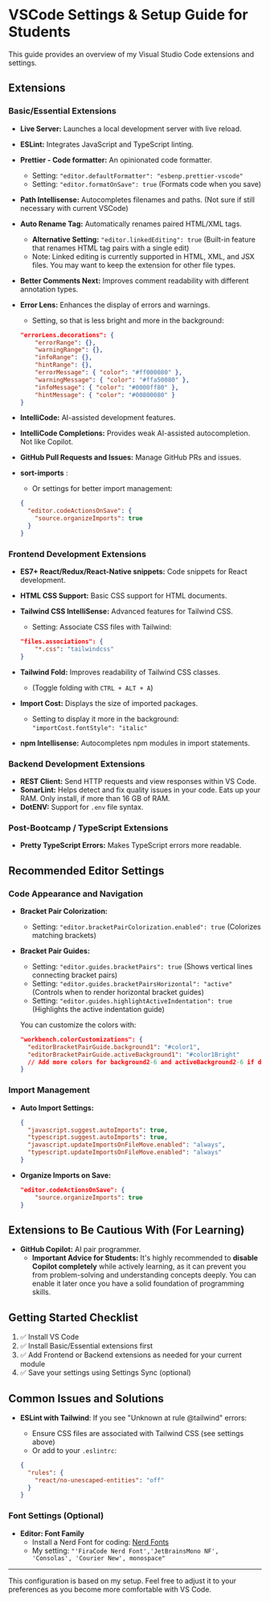 # VSCode Settings & Setup Guide for Students

This guide provides an overview of my Visual Studio Code extensions and settings.

## Extensions

### Basic/Essential Extensions

- **Live Server:** Launches a local development server with live reload.
- **ESLint:** Integrates JavaScript and TypeScript linting.
- **Prettier - Code formatter:** An opinionated code formatter.
  - Setting: `"editor.defaultFormatter": "esbenp.prettier-vscode"`
  - Setting: `"editor.formatOnSave": true` (Formats code when you save)
- **Path Intellisense:** Autocompletes filenames and paths. (Not sure if still necessary with current VSCode)
- **Auto Rename Tag:** Automatically renames paired HTML/XML tags.
  - **Alternative Setting:** `"editor.linkedEditing": true` (Built-in feature that renames HTML tag pairs with a single edit)
  - Note: Linked editing is currently supported in HTML, XML, and JSX files. You may want to keep the extension for other file types.
- **Better Comments Next:** Improves comment readability with different annotation types.
- **Error Lens:** Enhances the display of errors and warnings.

  - Setting, so that is less bright and more in the background:

  ```json
  "errorLens.decorations": {
      "errorRange": {},
      "warningRange": {},
      "infoRange": {},
      "hintRange": {},
      "errorMessage": { "color": "#ff000080" },
      "warningMessage": { "color": "#ffa50080" },
      "infoMessage": { "color": "#0000ff80" },
      "hintMessage": { "color": "#00800080" }
  }
  ```

- **IntelliCode:** AI-assisted development features.
- **IntelliCode Completions:** Provides weak AI-assisted autocompletion. Not like Copilot.
- **GitHub Pull Requests and Issues:** Manage GitHub PRs and issues.
- **sort-imports** :

  - Or settings for better import management:

  ```json
  {
    "editor.codeActionsOnSave": {
      "source.organizeImports": true
    }
  }
  ```

### Frontend Development Extensions

- **ES7+ React/Redux/React-Native snippets:** Code snippets for React development.
- **HTML CSS Support:** Basic CSS support for HTML documents.
- **Tailwind CSS IntelliSense:** Advanced features for Tailwind CSS.

  - Setting: Associate CSS files with Tailwind:

  ```json
  "files.associations": {
      "*.css": "tailwindcss"
  }
  ```

- **Tailwind Fold:** Improves readability of Tailwind CSS classes.
  - (Toggle folding with `CTRL + ALT + A`)
- **Import Cost:** Displays the size of imported packages.
  - Setting to display it more in the background: `"importCost.fontStyle": "italic"`
- **npm Intellisense:** Autocompletes npm modules in import statements.

### Backend Development Extensions

- **REST Client:** Send HTTP requests and view responses within VS Code.
- **SonarLint:** Helps detect and fix quality issues in your code. Eats up your RAM. Only install, if more than 16 GB of RAM.
- **DotENV:** Support for `.env` file syntax.

### Post-Bootcamp / TypeScript Extensions

- **Pretty TypeScript Errors:** Makes TypeScript errors more readable.

## Recommended Editor Settings

### Code Appearance and Navigation

- **Bracket Pair Colorization:**

  - Setting: `"editor.bracketPairColorization.enabled": true` (Colorizes matching brackets)

- **Bracket Pair Guides:**

  - Setting: `"editor.guides.bracketPairs": true` (Shows vertical lines connecting bracket pairs)
  - Setting: `"editor.guides.bracketPairsHorizontal": "active"` (Controls when to render horizontal bracket guides)
  - Setting: `"editor.guides.highlightActiveIndentation": true` (Highlights the active indentation guide)

  You can customize the colors with:

  ```json
  "workbench.colorCustomizations": {
    "editorBracketPairGuide.background1": "#color1",
    "editorBracketPairGuide.activeBackground1": "#color1Bright"
    // Add more colors for background2-6 and activeBackground2-6 if desired
  }
  ```

### Import Management

- **Auto Import Settings:**

  ```json
  {
    "javascript.suggest.autoImports": true,
    "typescript.suggest.autoImports": true,
    "javascript.updateImportsOnFileMove.enabled": "always",
    "typescript.updateImportsOnFileMove.enabled": "always"
  }
  ```

- **Organize Imports on Save:**

  ```json
  "editor.codeActionsOnSave": {
      "source.organizeImports": true
  }
  ```

## Extensions to Be Cautious With (For Learning)

- **GitHub Copilot:** AI pair programmer.
  - **Important Advice for Students:** It's highly recommended to **disable Copilot completely** while actively learning, as it can prevent you from problem-solving and understanding concepts deeply. You can enable it later once you have a solid foundation of programming skills.

## Getting Started Checklist

1. ✅ Install VS Code
2. ✅ Install Basic/Essential extensions first
3. ✅ Add Frontend or Backend extensions as needed for your current module
4. ✅ Save your settings using Settings Sync (optional)

## Common Issues and Solutions

- **ESLint with Tailwind**: If you see "Unknown at rule @tailwind" errors:

  - Ensure CSS files are associated with Tailwind CSS (see settings above)
  - Or add to your `.eslintrc`:

  ```json
  {
    "rules": {
      "react/no-unescaped-entities": "off"
    }
  }
  ```

### Font Settings (Optional)

- **Editor: Font Family**
  - Install a Nerd Font for coding: [Nerd Fonts](https://www.nerdfonts.com/)
  - My setting: `"'FiraCode Nerd Font','JetBrainsMono NF', 'Consolas', 'Courier New', monospace"`

---

This configuration is based on my setup. Feel free to adjust it to your preferences as you become more comfortable with VS Code.
